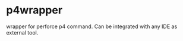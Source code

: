 p4wrapper
=========

wrapper for perforce p4 command. Can be integrated with any IDE as external tool. 